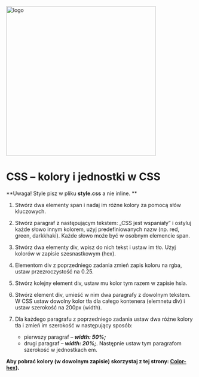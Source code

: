 <img alt="logo" src="http://coderslab.pl/svg/logo-coderslab.svg" width="400">

# CSS &ndash; kolory i jednostki w CSS

**Uwaga! Style pisz w pliku **style.css** a nie inline. **

1. Stwórz dwa elementy span i nadaj im różne kolory za pomocą słów kluczowych.

2. Stwórz paragraf z następującym tekstem: „CSS jest wspaniały” i ostyluj każde słowo innym kolorem, użyj predefiniowanych nazw (np. red, green, darkkhaki). Każde słowo może być w osobnym elemencie span.

3. Stwórz dwa elementy div, wpisz do nich tekst i ustaw im tło. Użyj kolorów w zapisie szesnastkowym (hex).

4. Elementom div z poprzedniego zadania zmień zapis koloru na rgba, ustaw przezroczystość na 0.25.

5. Stwórz kolejny element div, ustaw mu kolor tym razem w zapisie hsla.

6. Stwórz element div, umieść w nim dwa paragrafy z dowolnym tekstem. W CSS ustaw dowolny kolor tła dla całego kontenera (elemnetu div) i ustaw szerokość na 200px (width).

7. Dla każdego paragrafu z poprzedniego zadania ustaw dwa różne kolory tła i zmień im szerokość w następujący sposób:
	* pierwszy paragraf &ndash; ***width: 50%;***
	* drugi paragraf &ndash; ***width: 20%;***.
	Następnie ustaw tym paragrafom szerokość w jednostkach em.


**Aby pobrać kolory (w dowolnym zapisie) skorzystaj z tej strony: [Color-hex](http://www.color-hex.com/)).**
